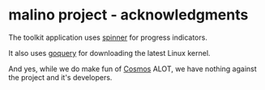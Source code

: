 # malino project - acknowledgments

The toolkit application uses [spinner](https://github.com/briandowns/spinner) for progress indicators.

It also uses [goquery](https://github.com/PuerkitoBio/goquery) for downloading the latest Linux kernel.

And yes, while we do make fun of [Cosmos](https://github.com/CosmosOS/Cosmos) ALOT, we have nothing against the project and it's developers.
